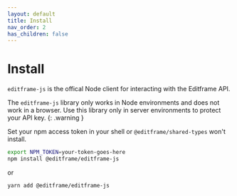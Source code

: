 ```yaml
---
layout: default
title: Install
nav_order: 2
has_children: false
---
```


# Install

`editframe-js` is the offical Node client for interacting with the Editframe API.

The `editframe-js` library only works in Node environments and does not work in a browser. Use this library only in server environments to protect your API key. 
{: .warning }

Set your npm access token in your shell or `@editframe/shared-types` won't install.

   ```bash
   export NPM_TOKEN=your-token-goes-here
   npm install @editframe/editframe-js
   ```

   or 

   ```bash
   yarn add @editframe/editframe-js
   ```
